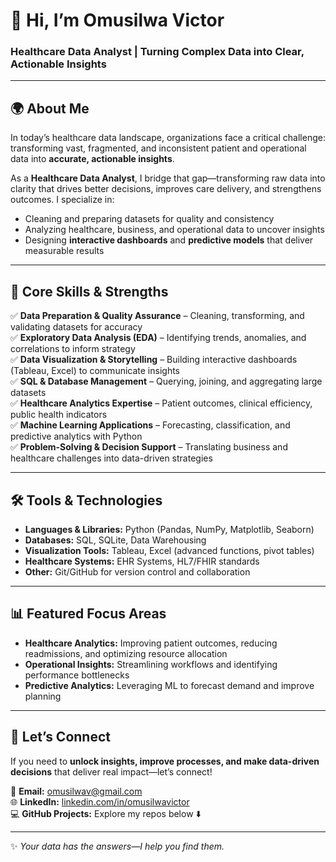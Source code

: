 # 👋 Hi, I’m Omusilwa Victor  
### Healthcare Data Analyst | Turning Complex Data into Clear, Actionable Insights  

---

## 🌍 About Me  
In today’s healthcare data landscape, organizations face a critical challenge: transforming vast, fragmented, and inconsistent patient and operational data into **accurate, actionable insights**.  

As a **Healthcare Data Analyst**, I bridge that gap—transforming raw data into clarity that drives better decisions, improves care delivery, and strengthens outcomes. I specialize in:  

- Cleaning and preparing datasets for quality and consistency  
- Analyzing healthcare, business, and operational data to uncover insights  
- Designing **interactive dashboards** and **predictive models** that deliver measurable results  

---

## 🔑 Core Skills & Strengths  

✅ **Data Preparation & Quality Assurance** – Cleaning, transforming, and validating datasets for accuracy  
✅ **Exploratory Data Analysis (EDA)** – Identifying trends, anomalies, and correlations to inform strategy  
✅ **Data Visualization & Storytelling** – Building interactive dashboards (Tableau, Excel) to communicate insights  
✅ **SQL & Database Management** – Querying, joining, and aggregating large datasets  
✅ **Healthcare Analytics Expertise** – Patient outcomes, clinical efficiency, public health indicators  
✅ **Machine Learning Applications** – Forecasting, classification, and predictive analytics with Python  
✅ **Problem-Solving & Decision Support** – Translating business and healthcare challenges into data-driven strategies  

---

## 🛠️ Tools & Technologies  

- **Languages & Libraries:** Python (Pandas, NumPy, Matplotlib, Seaborn)  
- **Databases:** SQL, SQLite, Data Warehousing  
- **Visualization Tools:** Tableau, Excel (advanced functions, pivot tables)  
- **Healthcare Systems:** EHR Systems, HL7/FHIR standards  
- **Other:** Git/GitHub for version control and collaboration  

---

## 📊 Featured Focus Areas  

- **Healthcare Analytics:** Improving patient outcomes, reducing readmissions, and optimizing resource allocation  
- **Operational Insights:** Streamlining workflows and identifying performance bottlenecks  
- **Predictive Analytics:** Leveraging ML to forecast demand and improve planning  

---

## 🤝 Let’s Connect  

If you need to **unlock insights, improve processes, and make data-driven decisions** that deliver real impact—let’s connect!  

📩 **Email:** omusilwav@gmail.com  
🌐 **LinkedIn:** [linkedin.com/in/omusilwavictor](https://linkedin.com/in/omusilwavictor)  
💻 **GitHub Projects:** Explore my repos below ⬇️  

---
✨ *Your data has the answers—I help you find them.*

